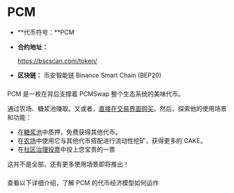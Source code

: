 # PCM

* **代币符号：**PCM
*   **合约地址：**

    https://bscscan.com/token/
* **区块链：** 币安智能链 Binance Smart Chain (BEP20)

### &#x20;<a href="#ji-ben-xin-xi" id="ji-ben-xin-xi"></a>

PCM 是一枚在背后支撑着 PCMSwap 整个生态系统的美味代币。

通过农场、糖浆池赚取。又或者，[直接在交易界面购买](broken-reference)。然后，探索他的使用场景和功能：

* 在[糖浆池](broken-reference)中质押，免费获得其他代币。
* 在[农场](broken-reference)中使用它与其他代币搭配进行流动性挖矿，获得更多的 CAKE。
* 在[社区治理投票](broken-reference)中投上您宝贵的一票

这并不是全部，还有更多使用场景即将推出！

### &#x20;<a href="#xi-jie" id="xi-jie"></a>

查看以下详细介绍，了解 PCM 的代币经济模型如何运作

